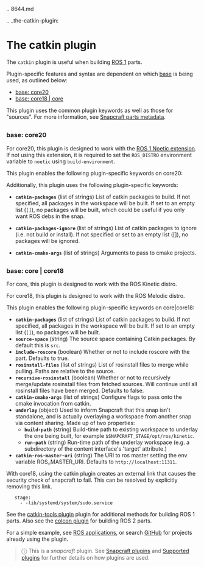 .. 8644.md

.. _the-catkin-plugin:

# The catkin plugin

The `catkin` plugin is useful when building [ROS 1](http://www.ros.org/) parts.

Plugin-specific features and syntax are dependent on which [base](base-snaps.md) is being used, as outlined below:

- [base: core20](#the-catkin-plugin-heading--core20)
- [base: core18 | core](#the-catkin-plugin-heading--core18)

This plugin uses the common plugin keywords as well as those for "sources". For more information, see [Snapcraft parts metadata](snapcraft-parts-metadata.md).


## <h3 id='the-catkin-plugin-heading--core20'>base: core20</h3>

For core20, this plugin is designed to work with the [ROS 1 Noetic extension](the-ros-1-noetic-extension.md).  If not using this extension, it is required to set the `ROS_DISTRO` environment variable to `noetic` using `build-environment`.

This plugin enables the following plugin-specific keywords on core20:

Additionally, this plugin uses the following plugin-specific keywords:

- **`catkin-packages`** (list of strings)
List of catkin packages to build. If not specified, all packages in the
workspace will be built. If set to an empty list (`[]`), no packages will
be built, which could be useful if you only want ROS debs in the snap.

- **`catkin-packages-ignore`** (list of strings)
List of catkin packages to ignore (i.e. not build or install). If not specified or set to an empty list ([]), no packages will be ignored.

- **`catkin-cmake-args`** (list of strings)
Arguments to pass to cmake projects.

## <h3 id='the-catkin-plugin-heading--core18'>base: core | core18</h3>

For core, this plugin is designed to work with the ROS Kinetic distro.

For core18, this plugin is designed to work with the ROS Melodic distro.

This plugin enables the following plugin-specific keywords on core|core18:

- **`catkin-packages`** (list of strings)
List of catkin packages to build. If not specified, all packages in the
workspace will be built. If set to an empty list (`[]`), no packages will
be built.
- **`source-space`** (string)
The source space containing Catkin packages. By default this is `src`.
- **`include-roscore`** (boolean)
Whether or not to include roscore with the part. Defaults to true.
- **`rosinstall-files`** (list of strings)
List of rosinstall files to merge while pulling. Paths are relative to
the source.
- **`recursive-rosinstall`** (boolean)
Whether or not to recursively merge/update rosinstall files from fetched
sources. Will continue until all rosinstall files have been merged.
Defaults to false.
- **`catkin-cmake-args`** (list of strings)
Configure flags to pass onto the cmake invocation from catkin.
- **`underlay`** (object)
Used to inform Snapcraft that this snap isn't standalone, and is actually
overlaying a workspace from another snap via content sharing. Made up of
two properties:
    - **`build-path`** (string)
Build-time path to existing workspace to underlay the one being built,
for example `$SNAPCRAFT_STAGE/opt/ros/kinetic`.
    - **`run-path`** (string)
Run-time path of the underlay workspace (e.g. a subdirectory of the
content interface's 'target' attribute.)
- **`catkin-ros-master-uri`** (string)
The URI to ros master setting the env variable ROS_MASTER_URI. Defaults
to `http://localhost:11311`.

With core18, using the catkin plugin creates an external link that causes the security check of snapcraft to fail. This can be resolved by explicitly removing this link.
```
   stage:
     - -lib/systemd/system/sudo.service
```

See the [catkin-tools plugin](the-catkin-tools-plugin.md) plugin for additional methods for building ROS 1 parts. Also see the [colcon plugin](the-colcon-plugin.md) for building ROS 2 parts.

For a simple example, see [ROS applications](ros-deployment-with-snaps.md), or search [GitHub](https://github.com/search?q=path%3Asnapcraft.yaml+%22plugin%3A+catkin%22&type=Code) for projects already using the plugin.

> ⓘ  This is a *snapcraft* plugin. See [Snapcraft plugins](snapcraft-plugins.md) and [Supported plugins](supported-plugins.md) for further details on how plugins are used.